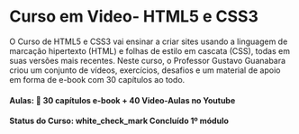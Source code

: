 # Curso em Video- HTML5 e CSS3
O Curso de HTML5 e CSS3 vai ensinar a criar sites usando a linguagem de marcação hipertexto (HTML) e folhas de estilo em cascata (CSS), todas em suas versões mais recentes. Neste curso, o Professor Gustavo Guanabara criou um conjunto de vídeos, exercícios, desafios e um material de apoio em forma de e-book com 30 capítulos ao todo.

#### Aulas: :blue_book: 30 capítulos e-book + 40 Video-Aulas no Youtube

#### Status do Curso: white_check_mark Concluído 1º módulo
